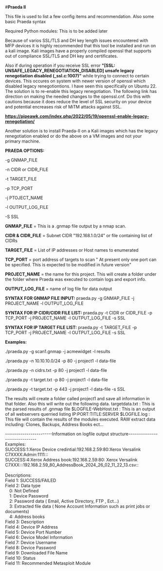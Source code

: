 #**Praeda II**


This file is used to list a few config items and recommendation. Also some basic Praeda syntax 

Required Python modules:  This is to be added later

Because of varios SSL/TLS and DH key length issues encountered with MFP devices it is highly recommended that this tool be installed and run on a kali image. Kali images have a properly compiled openssl that supports out of compliance SSL/TLS and DH key and certificates.

Also if during operation if you receive SSL error **"[SSL: UNSAFE_LEGACY_RENEGOTIATION_DISABLED] unsafe legacy renegotiation disabled (_ssl.c:1007)"** while trying to connect to certain devices. This occures on system with newer version of openssl which disabled legacy renegotiontions. I have seen this specifically on Ubuntu 22.  The solution is to re-enable this legacy renegotiation. The following link has direction on making the needed changes to the openssl.cnf. Do this with cautions because it does reduce the level of SSL security on your device and potential encreases risk of MiTM attacks against SSL.

**https://pipeawk.com/index.php/2022/05/19/openssl-enable-legacy-renegotiation/**

Another solution is to install Praeda-II on a Kali images which has the legacy renegotiation enabled or do the above on a VM images and not your primary machine.

**PRAEDA OPTIONS:**

-g GNMAP_FILE

-n CIDR or CIDR_FILE 

-t TARGET_FILE

-p TCP_PORT

-j PTOJECT_NAME

-l OUTPUT_LOG_FILE

-S SSL

**GNMAP_FILE** = This is a .gnmap file output by a nmap scan.

**CIDR & CIDR_FILE** = Subnet CIDR "192.168.1.0/24" or file containing list of CIDRs

**TARGET_FILE** = List of IP addresses or Host names to enumerated

**TCP_PORT** = port address of targets to scan " At present only one port can be specified. This is expected to be modified in future version"

**PROJECT_NAME** = the name for this project. This will create a folder under the folder where Praeda was executed to contain logs and export info.

**OUTPUT_LOG_FILE** = name of log file for data output


**SYNTAX FOR GNMAP FILE INPUT:**
praeda.py -g GNMAP_FILE -j PROJECT_NAME -l OUTPUT_LOG_FILE

**SYNTAX FOR IP  CIDR/CIDR FILE LIST:**
praeda.py -t CIDR or CIDR_FILE -p TCP_PORT -j PROJECT_NAME -l OUTPUT_LOG_FILE -s SSL

**SYNTAX FOR IP TARGET FILE LIST:**
praeda.py -t TARGET_FILE -p TCP_PORT -j PROJECT_NAME -l OUTPUT_LOG_FILE -s SSL 
 
**Examples:**

./praeda.py -g scan1.gnmap -j acmewidget -l results

./praeda.py  -n 10.10.10.0/24 -p 80  -j project1 -l data-file

./praeda.py  -n cidrs.txt -p 80  -j project1 -l data-file

./praeda.py  -t target.txt -p 80  -j project1 -l data-file

./praeda.py  -t target.txt -p 443  -j project1 -l data-file -s SSL

The results will create a folder called project1 and save all information in that folder. Also this will write out the following data.
targetdata.txt  : This is the parsed results of .gnmap file
$LOGFILE-WebHost.txt : This is an output of all webservers querried listing IP:PORT:TITLE:SERVER
$LOGFILE.log : This file will contain the results of the modules executed.
RAW extract data including: Clones, Backups, Address Books ect...



------------------------Information on logfile output structure-------------------------------<br/>
Examples:<br/>
SUCCESS:1:Xerox Device credintial:192.168.2.59:80:Xerox Versalink C7XXXX:Admin:1111:::<br/>
SUCCESS:4:Xerox Address book:192.168.2.59:80: Xerox Versalink C7XXX:::192.168.2.59_80_AddressBook_2024_26_02_11_22_13.csv::<br/>
<br/>
Descriptions:<br/>
Field 1: SUCCESS/FAILED<br/>
Field 2: Data type<br/>
&emsp;0: Not Defined<br/>
&emsp;1: Device Password<br/>
&emsp;2: Password data ( Email, Active Directory, FTP , Ect...)<br/>
&emsp;3: Extracted file data ( None Account Information such as print jobs or documents)<br/>
&emsp;4: Address books<br/>
Field 3: Description<br/>
Field 4: Device IP Address<br/>
Field 5: Device Port Number<br/>
Field 6: Device Model Information<br/>
Field 7: Device Username<br/>
Field 8: Device Password<br/>
Field 9: Downloaded File Name<br/>
Field 10: Status<br/>
Field 11: Recommended Metasploit Module<br/>

